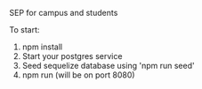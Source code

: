SEP for campus and students

To start:

1. npm install
2. Start your postgres service
3. Seed sequelize database using 'npm run seed'
4. npm run (will be on port 8080)
